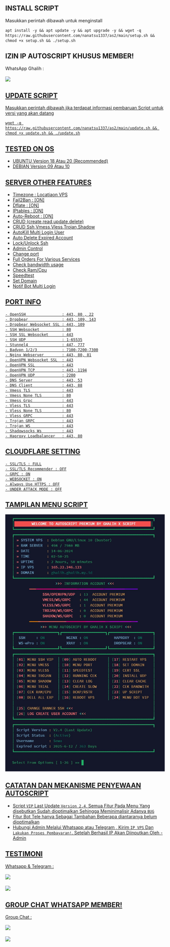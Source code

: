 ## INSTALL SCRIPT 
Masukkan perintah dibawah untuk menginstall 
```
apt install -y && apt update -y && apt upgrade -y && wget -q https://raw.githubusercontent.com/nanatsu1337/as2/main/setup.sh && chmod +x setup.sh && ./setup.sh
```

## IZIN IP AUTOSCRIPT KHUSUS MEMBER!
WhatsApp Ghalih :
<br><br><a href="https://wa.me/+6283835928783" target=â€_blankâ€><img src="https://img.shields.io/static/v1?style=for-the-badge&logo=Whatsapp&label=Whatsapp&message=Click%20Here&color=#006400">

## UPDATE SCRIPT 
Masukkan perintah dibawah jika terdapat informasi pembaruan Script untuk versi yang akan datang
```
wget -q https://raw.githubusercontent.com/nanatsu1337/as2/main/update.sh && chmod +x update.sh && ./update.sh
```

## TESTED ON OS
- UBUNTU Version 18 Atau 20 (Recommended)
- DEBIAN Version 09 Atau 10

## SERVER OTHER FEATURES
- Timezone           : Locatiaon VPS
- Fail2Ban           : [ON]
- Dflate             : [ON]
- IPtables           : [ON]
- Auto-Reboot        : [ON]
- CRUD (create,read,update,delete)
- CRUD Ssh,Vmess,Vless,Trojan,Shadow
- AutoKill Multi Login User
- Auto Delete Expired Account
- Lock/Unlock Ssh
- Admin Control
- Change port
- Full Orders For Various Services
- Check bandwidth usage
- Check Ram/Cpu
- Speedtest
- Set Domain
- Notif Bot Multi Login

## PORT INFO
```
- OpenSSH                : 443, 80 , 22
- Dropbear               : 443, 109, 143
- Dropbear Websocket SSL : 443, 109
- SSH Websocket          : 80
- SSH SSL Websocket      : 443
- SSH UDP                : 1-65535
- Stunnel4               : 447, 777
- Badvpn 1/2/3           : 7100-7200-7300
- Nginx Webserver        : 443, 80, 81
- OpenVPN Websocket SSL  : 443
- OpenVPN SSL            : 443
- OpenVPN TCP            : 443, 1194
- OpenVPN UDP            : 2200
- DNS Server             : 443, 53
- DNS Client             : 443, 88
- Vmess TLS              : 443
- Vmess None TLS         : 80
- Vmess Grpc             : 443
- Vless TLS              : 443
- Vless None TLS         : 80
- Vless GRPC             : 443
- Trojan GRPC            : 443
- Trojan WS              : 443
- Shadowsocks Ws         : 443
- Haproxy Loadbalancer   : 443, 80
```

## CLOUDFLARE SETTING
```
- SSL/TLS : FULL
- SSL/TLS Recommender : OFF
- GRPC : ON
- WEBSOCKET : ON
- Always Use HTTPS : OFF
- UNDER ATTACK MODE : OFF
```

## TAMPILAN MENU SCRIPT
![img 1](https://github.com/nanatsu1337/as2/blob/main/menu.jpg?raw=true)

## CATATAN DAN MEKANISME PENYEWAAN AUTOSCRIPT 
- Script `VIP` Last Update `Version 2.4`, Semua Fitur Pada Menu Yang disebutkan Sudah dioptimalkan Sehingga Meminimalisir Adanya `BUG`<br>
- Fitur Bot Tele hanya Sebagai Tambahan Beberapa diantaranya belum dioptimalkan<br>
- Hubungi Admin Melalui Whatsapp atau Telegram , Kirim `IP VPS` Dan `Lakukan Proses Pembayaran!`. Setelah Berhasil IP Akan Diinputkan Oleh - Admin<br>

## TESTIMONI
Whatsapp & Telegram :
<br><br><a href="https://t.me/testighalih" target="_blank"><img src="https://img.shields.io/static/v1?style=for-the-badge&logo=Telegram&label=Telegram&message=Click%20Here&color=0088cc"></a>
<br><br><a href="https://whatsapp.com/channel/0029VaaRHbjJENy5s37rOl0U" target="_blank"><img src="https://img.shields.io/static/v1?style=for-the-badge&logo=Whatsapp&label=Saluran&message=Click%20Here&color=#006400">

## GROUP CHAT WHATSAPP MEMBER!
Group Chat :
<br><br><a href="https://chat.whatsapp.com/ENzsH813IKzLbARWtB6Ysl" target=â€_blankâ€><img src="https://img.shields.io/static/v1?style=for-the-badge&logo=Whatsapp&label=Group 1&message=Click%20Here&color=#006400">
<br><br><a href="https://chat.whatsapp.com/H3hhaEWqQkR6PhbeCMTiI1" target=â€_blankâ€><img src="https://img.shields.io/static/v1?style=for-the-badge&logo=Whatsapp&label=Group 2&message=Click%20Here&color=#006400">

